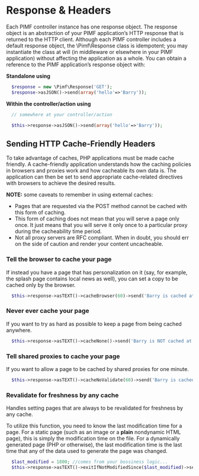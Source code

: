# Response & Headers

Each PIMF controller instance has one response object. The response object is an abstraction of your PIMF application’s
HTTP response that is returned to the HTTP client. Although each PIMF controller includes a default response object,
the \Pimf\Response class is idempotent; you may instantiate the class at will (in middleware or elsewhere in your
PIMF application) without affecting the application as a whole. You can obtain a reference to the PIMF application’s 
response object with:

**Standalone using**

```php
  $response = new \Pimf\Response('GET');
  $response->asJSON()->send(array('hello'=>'Barry'));
```

**Within the controller/action using**

```php
  // somewhere at your controller/action

  $this->response->asJSON()->send(array('hello'=>'Barry'));
```

## Sending HTTP Cache-Friendly Headers
To take advantage of caches, PHP applications must be made cache friendly. A cache-friendly application understands how
the caching policies in browsers and proxies work and how cacheable its own data is. The application can then be set to
send appropriate cache-related directives with browsers to achieve the desired results.

**NOTE:** some caveats to remember in using external caches:

- Pages that are requested via the POST method cannot be cached with this form of caching.
- This form of caching does not mean that you will serve a page only once. It just means that you will serve it only once to a particular proxy during the cacheability time period.
- Not all proxy servers are RFC compliant. When in doubt, you should err on the side of caution and render your content uncacheable.

### Tell the browser to cache your page
If instead you have a page that has personalization on it (say, for example, the splash page contains local news as well),
you can set a copy to be cached only by the browser.

```php
  $this->response->asTEXT()->cacheBrowser(60)->send('Barry is cached at the browser');
```
### Never ever cache your page
If you want to try as hard as possible to keep a page from being cached anywhere.

```php
  $this->response->asTEXT()->cacheNone()->send('Barry is NOT cached at the browser');
```

### Tell shared proxies to cache your page
If you want to allow a page to be cached by shared proxies for one minute.

```php
  $this->response->asTEXT()->cacheNoValidate(60)->send('Barry is cached at the browser');
```

### Revalidate for freshness by any cache
Handles setting pages that are always to be revalidated for freshness by any cache.

To utilize this function, you need to know the last modification time for a page. For a static page
(such as an image or a **plain** nondynamic HTML page), this is simply the modification time on the file. For a dynamically
generated page (PHP or otherwise), the last modification time is the last time that any of the data used to generate the
page was changed.

```php
  $last_modified = 1800; //comes from your bossiness logic...
  $this->response->asTEXT()->exitIfNotModifiedSince($last_modified)->send('Barry can be modified');
```
